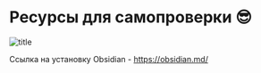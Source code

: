 # Ресурсы для самопроверки :sunglasses:
![title](https://github.com/alxbavy/M9/blob/main/img/title.png?raw=true)

Ссылка на установку Obsidian - https://obsidian.md/